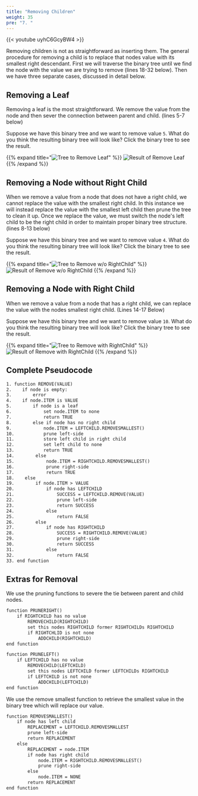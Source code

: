 ```yaml
---
title: "Removing Children"
weight: 35
pre: "7. "
---
```

{{< youtube uyhC6GcyBW4  >}}

Removing children is not as straightforward as inserting them. The general procedure for removing a child is to replace that nodes value with its smallest right descendant. First we will traverse the binary tree until we find the node with the value we are trying to remove (lines 18-32 below). Then we have three separate cases, discussed in detail below.

Removing a Leaf
---
Removing a leaf is the most straightforward. We remove the value from the node and then sever the connection between parent and child. (lines 5-7 below)

Suppose we have this binary tree and we want to remove value `5`. What do you think the resulting binary tree will look like? Click the binary tree to see the result.

{{% expand title="![Tree to Remove Leaf](images/14/4Bin_Remove.png)" %}} ![Result of Remove Leaf](images/14/4Bin_Remove2.png) {{% /expand %}}


Removing a Node without Right Child
---
When we remove a value from a node that does not have a right child, we cannot replace the value with the smallest right child. In this instance we will instead replace the value with the smallest left child then prune the tree to clean it up. Once we replace the value, we must switch the node's left child to be the right child in order to maintain proper binary tree structure. (lines 8-13 below)

Suppose we have this binary tree and we want to remove value `4`. What do you think the resulting binary tree will look like? Click the binary tree to see the result.

{{% expand title="![Tree to Remove w/o RightChild](images/14/4Bin_Remove2.png)" %}} ![Result of Remove w/o RightChild](images/14/4Bin_Remove3.png) {{% /expand %}}

Removing a Node with Right Child
---
When we remove a value from a node that has a right child, we can replace the value with the nodes smallest right child. (Lines 14-17 Below)


Suppose we have this binary tree and we want to remove value `10`. What do you think the resulting binary tree will look like? Click the binary tree to see the result.

{{% expand title="![Tree to Remove with RightChild](images/14/4Bin_Remove.png)" %}} ![Result of Remove with RightChild](images/14/4Bin_Remove1.png) {{% /expand %}}


Complete Pseudocode
---


``` tex 
1. function REMOVE(VALUE)
2.    if node is empty:
3.        error
4.    if node.ITEM is VALUE
5.        if node is a leaf
6.            set node.ITEM to none
7.            return TRUE
8.        else if node has no right child
9.            node.ITEM = LEFTCHILD.REMOVESMALLEST()
10.           prune left-side
11.           store left child in right child
12.           set left child to none    
13.           return TRUE
14.        else
15.            node.ITEM = RIGHTCHILD.REMOVESMALLEST()
16.            prune right-side
17.            return TRUE
18.    else
19.        if node.ITEM > VALUE
20.            if node has LEFTCHILD
21.                SUCCESS = LEFTCHILD.REMOVE(VALUE)
22.                prune left-side
23.                return SUCCESS
24.            else
25.                return FALSE
26.        else
27.            if node has RIGHTCHILD
28.                SUCCESS = RIGHTCHILD.REMOVE(VALUE)
29.                prune right-side
30.                return SUCCESS
31.            else
32.                return FALSE
33. end function
```

Extras for Removal
---
We use the pruning functions to severe the tie between parent and child nodes.
``` tex
function PRUNERIGHT()
    if RIGHTCHILD has no value
        REMOVECHILD(RIGHTCHILD)
        set this nodes RIGHTCHILD former RIGHTCHILDs RIGHTCHILD
        if RIGHTCHLID is not none
            ADDCHILD(RIGHTCHILD)
end function
```

``` tex
function PRUNELEFT()
    if LEFTCHILD has no value
        REMOVECHILD(LEFTCHILD)
        set this nodes LEFTCHILD former LEFTCHILDs RIGHTCHILD
        if LEFTCHILD is not none
            ADDCHILD(LEFTCHILD)
end function
```

We use the remove smallest function to retrieve the smallest value in the binary tree which will replace our value.
``` tex
function REMOVESMALLEST()
    if node has left child
        REPLACEMENT = LEFTCHILD.REMOVESMALLEST
        prune left-side
        return REPLACEMENT
    else
        REPLACEMENT = node.ITEM
        if node has right child
            node.ITEM = RIGHTCHILD.REMOVESMALLEST()
            prune right-side
        else
            node.ITEM = NONE
        return REPLACEMENT
end function
```



